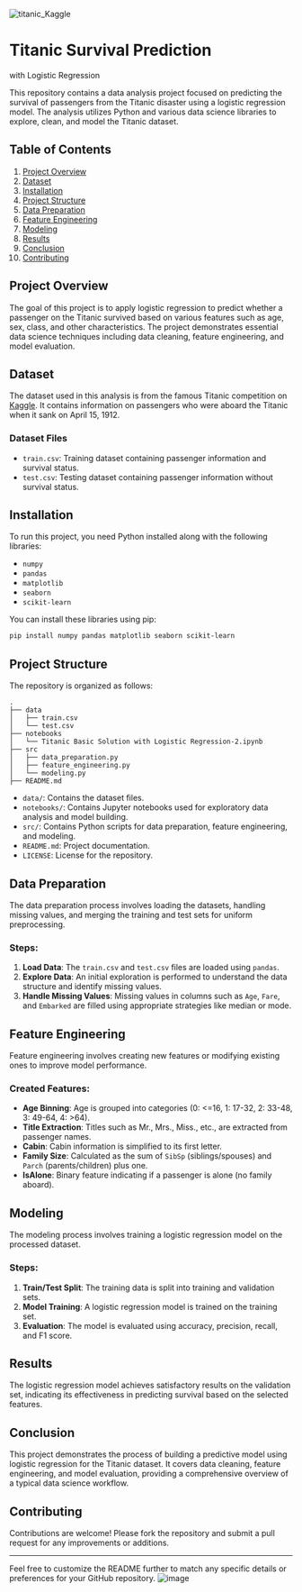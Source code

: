 
![titanic_Kaggle](https://github.com/user-attachments/assets/6c861b1c-b86b-4b92-b7d3-792d504f8bd7)

# Titanic Survival Prediction
 with Logistic Regression

This repository contains a data analysis project focused on predicting the survival of passengers from the Titanic disaster using a logistic regression model. The analysis utilizes Python and various data science libraries to explore, clean, and model the Titanic dataset.

## Table of Contents

1. [Project Overview](#project-overview)
2. [Dataset](#dataset)
3. [Installation](#installation)
4. [Project Structure](#project-structure)
5. [Data Preparation](#data-preparation)
6. [Feature Engineering](#feature-engineering)
7. [Modeling](#modeling)
8. [Results](#results)
9. [Conclusion](#conclusion)
10. [Contributing](#contributing)


## Project Overview

The goal of this project is to apply logistic regression to predict whether a passenger on the Titanic survived based on various features such as age, sex, class, and other characteristics. The project demonstrates essential data science techniques including data cleaning, feature engineering, and model evaluation.

## Dataset

The dataset used in this analysis is from the famous Titanic competition on [Kaggle](https://www.kaggle.com/c/titanic). It contains information on passengers who were aboard the Titanic when it sank on April 15, 1912.

### Dataset Files

- `train.csv`: Training dataset containing passenger information and survival status.
- `test.csv`: Testing dataset containing passenger information without survival status.

## Installation

To run this project, you need Python installed along with the following libraries:

- `numpy`
- `pandas`
- `matplotlib`
- `seaborn`
- `scikit-learn`

You can install these libraries using pip:

```bash
pip install numpy pandas matplotlib seaborn scikit-learn
```

## Project Structure

The repository is organized as follows:

```
.
├── data
│   ├── train.csv
│   └── test.csv
├── notebooks
│   └── Titanic Basic Solution with Logistic Regression-2.ipynb
├── src
│   ├── data_preparation.py
│   ├── feature_engineering.py
│   └── modeling.py
├── README.md
```

- `data/`: Contains the dataset files.
- `notebooks/`: Contains Jupyter notebooks used for exploratory data analysis and model building.
- `src/`: Contains Python scripts for data preparation, feature engineering, and modeling.
- `README.md`: Project documentation.
- `LICENSE`: License for the repository.

## Data Preparation

The data preparation process involves loading the datasets, handling missing values, and merging the training and test sets for uniform preprocessing.

### Steps:

1. **Load Data**: The `train.csv` and `test.csv` files are loaded using `pandas`.
2. **Explore Data**: An initial exploration is performed to understand the data structure and identify missing values.
3. **Handle Missing Values**: Missing values in columns such as `Age`, `Fare`, and `Embarked` are filled using appropriate strategies like median or mode.

## Feature Engineering

Feature engineering involves creating new features or modifying existing ones to improve model performance.

### Created Features:

- **Age Binning**: Age is grouped into categories (0: <=16, 1: 17-32, 2: 33-48, 3: 49-64, 4: >64).
- **Title Extraction**: Titles such as Mr., Mrs., Miss., etc., are extracted from passenger names.
- **Cabin**: Cabin information is simplified to its first letter.
- **Family Size**: Calculated as the sum of `SibSp` (siblings/spouses) and `Parch` (parents/children) plus one.
- **IsAlone**: Binary feature indicating if a passenger is alone (no family aboard).

## Modeling

The modeling process involves training a logistic regression model on the processed dataset.

### Steps:

1. **Train/Test Split**: The training data is split into training and validation sets.
2. **Model Training**: A logistic regression model is trained on the training set.
3. **Evaluation**: The model is evaluated using accuracy, precision, recall, and F1 score.

## Results

The logistic regression model achieves satisfactory results on the validation set, indicating its effectiveness in predicting survival based on the selected features.

## Conclusion

This project demonstrates the process of building a predictive model using logistic regression for the Titanic dataset. It covers data cleaning, feature engineering, and model evaluation, providing a comprehensive overview of a typical data science workflow.

## Contributing

Contributions are welcome! Please fork the repository and submit a pull request for any improvements or additions.


---

Feel free to customize the README further to match any specific details or preferences for your GitHub repository.
![image](https://github.com/user-attachments/assets/14ba6e85-f02f-422d-9ea6-c2feda9da28a)
